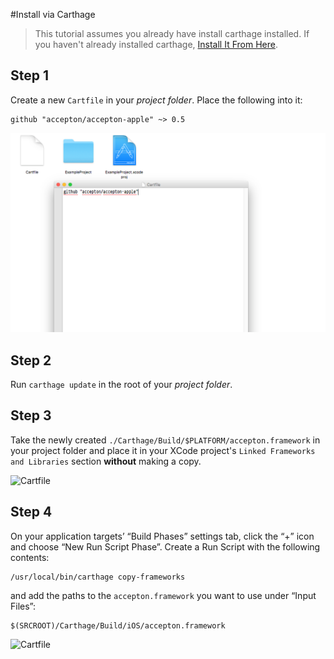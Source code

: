 #Install via Carthage
> This tutorial assumes you already have install carthage installed.  If you haven't already installed carthage, [Install It From Here](https://github.com/Carthage/Carthage#installing-carthage).

## Step 1
Create a new `Cartfile` in your *project folder*. Place the following into it:

```
github "accepton/accepton-apple" ~> 0.5
```

![Cartfile](../images/cartfile.png)

## Step 2
Run `carthage update` in the root of your *project folder*.

## Step 3
Take the newly created `./Carthage/Build/$PLATFORM/accepton.framework` in your project folder and place it in your XCode project's `Linked Frameworks and Libraries` section **without** making a copy.

![Cartfile](../images/carthange_link.gif)

## Step 4
On your application targets’ “Build Phases” settings tab, click the “+” icon and choose “New Run Script Phase”. Create a Run Script with the following contents:

```
/usr/local/bin/carthage copy-frameworks
```

and add the paths to the `accepton.framework` you want to use under “Input Files”:

```
$(SRCROOT)/Carthage/Build/iOS/accepton.framework
```

![Cartfile](../images/carthange_run_script.gif)